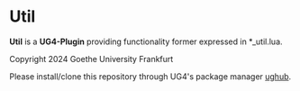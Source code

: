 # Util #

**Util** is a **UG4-Plugin** providing functionality former expressed in *_util.lua.

Copyright 2024 Goethe University Frankfurt

Please install/clone this repository through UG4's package manager
[ughub](https://github.com/UG4/ughub).
